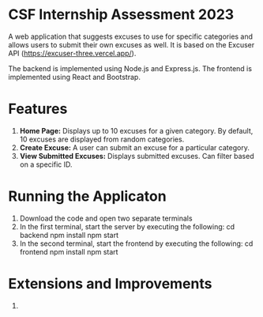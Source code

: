 # CSF Internship Assessment 2023

A web application that suggests excuses to use for specific categories and allows users to submit their own excuses as well. It is based on the Excuser API (https://excuser-three.vercel.app/). 

The backend is implemented using Node.js and Express.js. The frontend is implemented using React and Bootstrap. 

# Features
1. **Home Page:** Displays up to 10 excuses for a given category. By default, 10 excuses are displayed from random categories. 
2. **Create Excuse:** A user can submit an excuse for a particular category. 
3. **View Submitted Excuses:** Displays submitted excuses. Can filter based on a specific ID.

# Running the Applicaton 
1. Download the code and open two separate terminals
2. In the first terminal, start the server by executing the following:
    cd backend
    npm install 
    npm start 
3. In the second terminal, start the frontend by executing the following:
    cd frontend 
    npm install 
    npm start

# Extensions and Improvements
1. 


